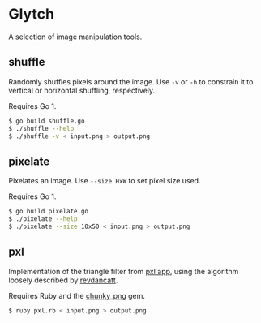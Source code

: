 # Glytch

A selection of image manipulation tools.


## shuffle

Randomly shuffles pixels around the image. Use `-v` or `-h` to constrain it to
vertical or horizontal shuffling, respectively.

Requires Go 1.

``` bash
$ go build shuffle.go
$ ./shuffle --help
$ ./shuffle -v < input.png > output.png
```

## pixelate

Pixelates an image. Use `--size HxW` to set pixel size used.

Requires Go 1.

``` bash
$ go build pixelate.go
$ ./pixelate --help
$ ./pixelate --size 10x50 < input.png > output.png
```

## pxl

Implementation of the triangle filter from [pxl app][pxlapp], using the
algorithm loosely described by [revdancatt][rev].

Requires Ruby and the [chunky_png][cpng] gem.

``` bash
$ ruby pxl.rb < input.png > output.png
```

[pxlapp]: http://kohlberger.net/apps/pxl
[rev]:    http://revdancatt.com/2012/03/31/the-pxl-effect-with-javascript-and-canvas-and-maths/
[cpng]:   https://github.com/wvanbergen/chunky_png
